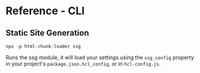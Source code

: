 # Reference - CLI

## Static Site Generation

`npx -p html-chunk-loader ssg`

Runs the ssg module, it will load your settings using the ```ssg_config``` property in your project's ```package.json.hcl_config```, or in ```hcl-config.js```.

